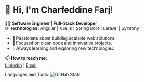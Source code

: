 # 👋 Hi, I'm Charfeddine Farj!  
👨‍💻 **Software Engineer | Full-Stack Developer**  
🌐 **Technologies:** Angular | Vue.js | Spring Boot | Laravel | Symfony  

- 🚀 Passionate about building scalable web solutions.  
- 🎯 Focused on clean code and innovative projects.  
- 💡 Always learning and exploring new technologies.  

📫 **How to reach me:**  
[LinkedIn](in/charfeddine-fredj-b30635141) | [Email](mailto:fradjcharf@gmail.com)

Languages and Tools: 
![GitHub Stats](https://github-readme-stats.vercel.app/api?username=CharfeddineFredj&show_icons=true)
